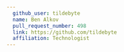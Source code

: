 ```yaml
---
  github_user: tildebyte
  name: Ben Alkov
  pull_request_number: 498
  link: https://github.com/tildebyte
  affiliation: Technologist
---
```

